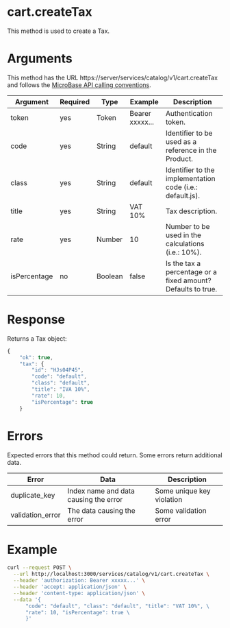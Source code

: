 # cart.createTax

This method is used to create a Tax.

# Arguments

This method has the URL https://server/services/catalog/v1/cart.createTax and 
follows the [MicroBase API calling conventions](../calling-conventions.html).

Argument | Required | Type | Example | Description
---------|----------|------|---------|------------
token        | yes | Token    | Bearer xxxxx... | Authentication token.
code         | yes  | String  | default         | Identifier to be used as a reference in the Product. 
class        | yes  | String  | default         | Identifier to the implementation code (i.e.: default.js).
title        | yes  | String  | VAT 10%         | Tax description.
rate         | yes  | Number  | 10              | Number to be used in the calculations (i.e.: 10%).
isPercentage | no   | Boolean | false           | Is the tax a percentage or a fixed amount? Defaults to true. 

# Response

Returns a Tax object:

```javascript
{
    "ok": true,
    "tax": {
        "id": "HJs04P45",
        "code": "default",
        "class": "default",
        "title": "IVA 10%",
        "rate": 10,
        "isPercentage": true
    }
```

# Errors

Expected errors that this method could return. Some errors return additional data.

Error | Data | Description
------|------|------------
duplicate_key | Index name and data causing the error | Some unique key violation
validation_error | The data causing the error | Some validation error

# Example

```bash
curl --request POST \
  --url http://localhost:3000/services/catalog/v1/cart.createTax \
  --header 'authorization: Bearer xxxxx...' \
  --header 'accept: application/json' \
  --header 'content-type: application/json' \
  --data '{
      "code": "default", "class": "default", "title": "VAT 10%", \
      "rate": 10, "isPercentage": true \
      }'
```